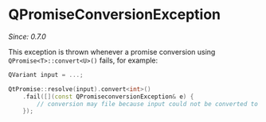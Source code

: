 # QPromiseConversionException

*Since: 0.7.0*

This exception is thrown whenever a promise conversion using `QPromise<T>::convert<U>()` fails, for 
example: 

```cpp
QVariant input = ...;

QtPromise::resolve(input).convert<int>()
    .fail([](const QPromiseconversionException& e) {
        // conversion may file because input could not be converted to number
    });
```
